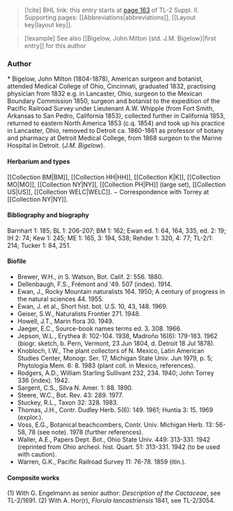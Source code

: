> [!cite] BHL link: this entry starts at [page 163](https://www.biodiversitylibrary.org/item/103859#page/173/mode/1up) of TL-2 Suppl. II.
> Supporting pages: [[Abbreviations|abbreviations]], [[Layout key|layout key]].

> [!example] See also [[Bigelow, John Milton {std. J.M. Bigelow}|first entry]] for this author

### Author

\* Bigelow, John Milton (1804-1878), American surgeon and botanist, attended Medical College of Ohio, Cincinnati, graduated 1832, practising physician from 1832 e.g. in Lancaster, Ohio, surgeon to the Mexican Boundary Commission 1850, surgeon and botanist to the expedition of the Pacific Railroad Survey under Lieutenant A.W. Whipple (from Fort Smith, Arkansas to San Pedro, California 1853), collected further in California 1853, returned to eastern North America 1853 (c.q. 1854) and took up his practice in Lancaster, Ohio, removed to Detroit ca. 1860-1861 as professor of botany and pharmacy at Detroit Medical College, from 1868 surgeon to the Marine Hospital in Detroit. (*J.M. Bigelow*).

#### Herbarium and types

[[Collection BM|BM]], [[Collection HH|HH]], [[Collection K|K]], [[Collection MO|MO]], [[Collection NY|NY]], [[Collection PH|PH]] (large set), [[Collection US|US]], [[Collection WELC|WELC]]. − Correspondence with Torrey at [[Collection NY|NY]].

#### Bibliography and biography

Barnhart 1: 185; BL 1: 206-207; BM 1: 162; Ewan ed. 1: 64, 164, 335, ed. 2: 19; IH 2: 74; Kew 1: 245; ME 1: 165, 3: 194, 538; Rehder 1: 320, 4: 77; TL-2/1: 214; Tucker 1: 84, 251.

#### Biofile

- Brewer, W.H., *in* S. Watson, Bot. Calif. 2: 556. 1880.
- Dellenbaugh, F.S., Frémont and '49. 507 (index). 1914.
- Ewan, J., Rocky Mountain naturalists 164. 1950; A century of progress in the natural sciences 44. 1955.
- Ewan, J. et al., Short hist. bot. U.S. 10, 43, 148. 1969.
- Geiser, S.W., Naturalists Frontier 271. 1948.
- Howell, J.T., Marin flora 30. 1949.
- Jaeger, E.C., Source-book names terms ed. 3. 308. 1966.
- Jepson, W.L., Erythea 8: 102-104. 1938, Madroño 16(6): 179-183. 1962 (biogr. sketch, b. Pern, Vermont, 23 Jun 1804, d. Detroit 18 Jul 1878).
- Knobloch, I.W., The plant collectors of N. Mexico, Latin American Studies Center, Monogr. Ser. 17, Michigan State Univ. Jun 1979, p. 5; Phytologia Mem. 6: 8. 1983 (plant coll. in Mexico, references).
- Rodgers, A.D., William Starling Sullivant 232, 234. 1940; John Torrey 336 (index). 1942.
- Sargent, C.S., Silva N. Amer. 1: 88. 1890.
- Steere, W.C., Bot. Rev. 43: 289. 1977.
- Stuckey, R.L., Taxon 32: 328. 1983.
- Thomas, J.H., Contr. Dudley Herb. 5(6): 149. 1961; Huntia 3: 15. 1969 (explor.).
- Voss, E.G., Botanical beachcombers, Contr. Univ. Michigan Herb. 13: 56-58, 78 (see note). 1978 (further references).
- Waller, A.E., Papers Dept. Bot., Ohio State Univ. 449: 313-331. 1942 (reprinted from Ohio archeol. hist. Quart. 51: 313-331. 1942 (to be used with caution).
- Warren, G.K., Pacific Railroad Survey 11: 76-78. 1859 (itin.).

#### Composite works

(1) With G. Engelmann as senior author: *Description of the Cactaceae*, see TL-2/1691.
(2) With A. Hor(r), *Florula lancastriensis* 1841, see TL-2/3054.

